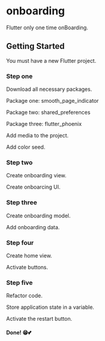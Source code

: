 # onboarding

Flutter only one time onBoarding.

## Getting Started

You must have a new Flutter project.

### Step one

Download all necessary packages.

Package one: smooth_page_indicator

Package two: shared_preferences

Package three: flutter_phoenix

Add media to the project.

Add color seed.

### Step two

Create onboarding view.

Create onboarcing UI.

### Step three

Create onboarding model.

Add onboarding data.

### Step four

Create home view.

Activate buttons.

### Step five

Refactor code.

Store application state in a variable.

Activate the restart button.

#### Done! 😁💕